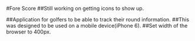 #Fore Score
##Still working on getting icons to show up.

##Application for golfers to be able to track their round information. 
##This was designed to be used on a mobile device(iPhone 6).
##Set width of the browser to 400px.
